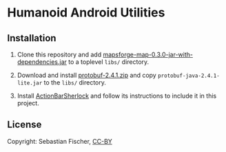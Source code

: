 Humanoid Android Utilities
==========================

Installation
------------

 1. Clone this repository and add
    [mapsforge-map-0.3.0-jar-with-dependencies.jar] to a toplevel
    `libs/` directory.

 2. Download and install [protobuf-2.4.1.zip] and copy
    `protobuf-java-2.4.1-lite.jar` to the `libs/` directory.

 3. Install [ActionBarSherlock] and follow its instructions to include
    it in this project.

[mapsforge-map-0.3.0-jar-with-dependencies.jar]: http://code.google.com/p/mapsforge/downloads/detail?name=mapsforge-map-0.3.0-jar-with-dependencies.jar

[protobuf-2.4.1.zip]: http://protobuf.googlecode.com/files/protobuf-2.4.1.zip

[ActionBarSherlock]: http://actionbarsherlock.com/usage.html

License
-------

Copyright: Sebastian Fischer, [CC-BY]

[CC-BY]: http://creativecommons.org/licenses/by/3.0/
